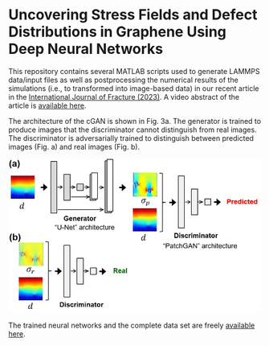 # Uncovering Stress Fields and Defect Distributions in Graphene Using Deep Neural Networks

This repository contains several MATLAB scripts used to generate LAMMPS data/input files as well as postprocessing the numerical results of the simulations (i.e., to transformed into image-based data) in our recent article in the [International Journal of Fracture (2023)](https://doi.org/10.1007/s10704-023-00704-z). A video abstract of the article is [available here](https://youtu.be/cUXWU6oaud4).

The architecture of the cGAN is shown in Fig. 3a. The generator is trained to produce images that the discriminator cannot distinguish from real images. The discriminator is adversarially trained to distinguish between predicted images (Fig. a) and real images (Fig. b). 

 <img src="CGAN architecture.JPG" width="600">

The trained neural networks and the complete data set are freely [available here](https://doi.org/10.5281/zenodo.7834444).
